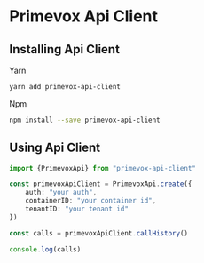 # Primevox Api Client
## Installing Api Client
Yarn
```bash
yarn add primevox-api-client
```

Npm
```bash
npm install --save primevox-api-client
```

## Using Api Client
```typescript
import {PrimevoxApi} from "primevox-api-client"

const primevoxApiClient = PrimevoxApi.create({
    auth: "your auth",
    containerID: "your container id",
    tenantID: "your tenant id"
})

const calls = primevoxApiClient.callHistory()

console.log(calls)
```

